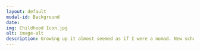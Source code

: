 ```yaml
---
layout: default
modal-id: Background
date: 
img: Childhood Icon.jpg
alt: image-alt
description: Growing up it almost seemed as if I were a nomad. New school, new home, and new people just about every year. Going back and forth from Texas and California I met all kinds of different people which made adversity a normal thing for me. Being raised by a single mother and constantly having my environment change molded me to become an extremely adaptable, well rounded, cultured person. It taught me to adjust quickly in new environments in order to thrive, adapt well to new people and get along with the world around me. 
---
```

